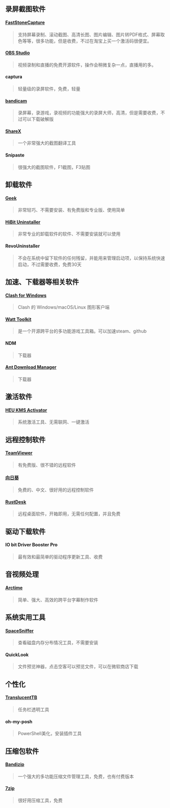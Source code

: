 
## 录屏截图软件

#### [FastStoneCapture](https://www.faststonecapture.cn/)
> 支持屏幕录制、滚动截图、高清长图、图片编辑、图片转PDF格式、屏幕取色等等，很多功能，但是收费，不过在淘宝上买一个激活码很便宜。

#### [OBS Studio](https://obsproject.com/)
> 视频录制和直播的免费开源软件，操作会稍微复杂一点，直播用的多。

#### captura
> 轻量级的录屏软件，免费，轻量

#### [bandicam](https://www.bandicam.cn/)
> 录屏幕，录游戏，录视频的功能强大的录屏大师，高清，但是需要收费，不过可以下载破解版

#### [ShareX](https://getsharex.com/)
> 一个非常强大的截图翻译工具

#### Snipaste
> 很强大的截图软件，F1截图，F3贴图


## 卸载软件

#### [Geek](https://geekuninstaller.com/)
> 非常轻巧、不需要安装、有免费版和专业版、使用简单	

#### [HiBit Uninstaller](http://hibitsoft.ir/Uninstaller.html)
> 非常专业的卸载软件的软件、不需要安装就可以使用

#### RevoUninstaller
> 不会在系统中留下软件的任何残留，并能用来管理启动项，以保持系统快速启动，不过需要收费，免费30天

## 加速、下载器等相关软件

#### [Clash for Windows](https://docs.cfw.lbyczf.com/)
> Clash 的 Windows/macOS/Linux 图形客户端

#### [Watt Toolkit](https://steampp.net/)
> 是一个开源跨平台的多功能游戏工具箱。可以加速steam、github

#### NDM 
> 下载器

#### [Ant Download Manager](https://www.antdownloadmanager.com/)
> 下载器

## 激活软件

#### [HEU KMS Activator](https://github.com/zbezj/HEU_KMS_Activator)
> 系统激活工具、无需联网、一键激活


## 远程控制软件

#### [TeamViewer](https://www.teamviewer.cn/cn/)
> 有免费版、很不错的远程软件

#### [向日葵](https://sunlogin.oray.com/)
> 免费的、中文、很好用的远程控制软件

#### [RustDesk](https://rustdesk.com/zh/)
> 远程桌面软件，开箱即用，无需任何配置，并且免费

## 驱动下载软件

#### IO bit Driver Booster Pro
> 最有效和最简单的驱动程序更新工具、收费


## 音视频处理

#### [Arctime](https://arctime.org/)
> 简单、强大、高效的跨平台字幕制作软件


## 系统实用工具

#### [SpaceSniffer](http://www.uderzo.it/main_products/space_sniffer/download.html)
> 查看磁盘内存分布情况工具，不需要安装

#### QuickLook
> 文件预览神器，点击空客可以预览文件，可以在微软商店下载


## 个性化

#### [TranslucentTB](https://github.com/TranslucentTB/TranslucentTB)
> 任务栏透明工具

#### oh-my-posh
> PowerShell美化，安装插件工具


## 压缩包软件

#### [Bandizip](https://www.bandisoft.com/bandizip/)
> 一个强大的多功能压缩文件管理工具，免费，也有付费版本

#### [7zip](https://7-zip.org/)
> 很好用压缩工具，免费